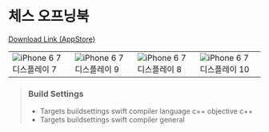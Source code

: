 # 체스 오프닝북

[Download Link (AppStore)](https://apps.apple.com/kr/app/id6566178380)

| | | | |
|---|---|---|---|
|![iPhone 6 7 디스플레이 7](https://github.com/user-attachments/assets/cf2a450e-abc5-4654-ab57-e16a2a06fec6)|![iPhone 6 7 디스플레이 9](https://github.com/user-attachments/assets/b0ffb3d2-96bb-418f-a6a2-19400c846c88)|![iPhone 6 7 디스플레이 8](https://github.com/user-attachments/assets/6cc93b90-bed0-40de-8ee0-c9519a269078)|![iPhone 6 7 디스플레이 10](https://github.com/user-attachments/assets/c48ddb52-2bb7-4ebf-932f-ccad214a45d8)|

> ### Build Settings
> 
> *  Targets buildsettings swift compiler language c++ objective c++
> * Targets buildsettings swift compiler general